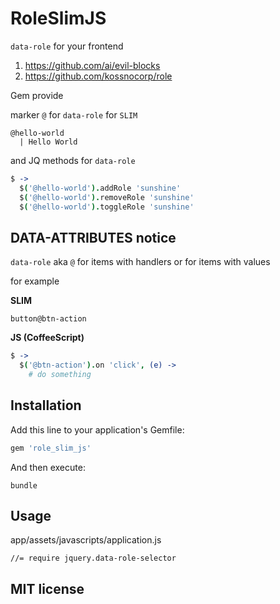 # RoleSlimJS

`data-role` for your frontend

1. https://github.com/ai/evil-blocks
2. https://github.com/kossnocorp/role

Gem provide

marker `@` for `data-role` for `SLIM`

```slim
@hello-world
  | Hello World
```

and JQ methods for `data-role`

```coffeescript
$ ->
  $('@hello-world').addRole 'sunshine'
  $('@hello-world').removeRole 'sunshine'
  $('@hello-world').toggleRole 'sunshine'
```

## DATA-ATTRIBUTES notice

`data-role` aka `@` for items with handlers or for items with values

for example

**SLIM**
```slim
button@btn-action
```

**JS (CoffeeScript)**
```coffeescript
$ ->
  $('@btn-action').on 'click', (e) ->
    # do something
```

## Installation

Add this line to your application's Gemfile:

```ruby
gem 'role_slim_js'
```

And then execute:

```
bundle
```

## Usage

app/assets/javascripts/application.js

```
//= require jquery.data-role-selector
```

## MIT license
